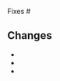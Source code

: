 <!--

Update this template to meet the requirements of your repo.
You can leave comments to the PR author, just like this one, by using HTML comment tags!

-->

Fixes #

## Changes

-
-
-
